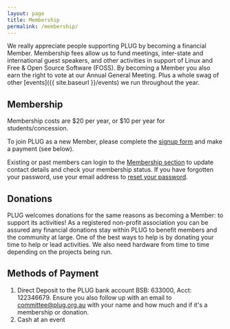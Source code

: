 ```yaml
---
layout: page
title: Membership
permalink: /membership/
---
```


We really appreciate people supporting PLUG by becoming a financial Member. Membership fees allow us to fund meetings, inter-state and international guest speakers, and other activities in support of Linux and Free & Open Source Software (FOSS). By becoming a Member you also earn the right to vote at our Annual General Meeting. Plus a whole swag of other [events]({{ site.baseurl }}/events) we run throughout the year.

## Membership

Membership costs are $20 per year, or $10 per year for students/concession.

To join PLUG as a new Member, please complete the [signup form](https://plug.org.au/ugmm/signup) and make a payment (see below).

Existing or past members can login to the [Membership section](https://plug.org.au/ugmm/) to update contact details and check your membership status. If you have forgotten your password, use your email address to [reset your password](https://plug.org.au/ugmm/resetpassword).

## Donations

PLUG welcomes donations for the same reasons as becoming a Member: to support its activities! As a registered non-profit association you can be assured any financial donations stay within PLUG to benefit members and the community at large. One of the best ways to help is by donating your time to help or lead activities. We also need hardware from time to time depending on the projects being run.

## Methods of Payment

1.  Direct Deposit to the PLUG bank account BSB: 633000, Acct: 122346679. Ensure you also follow up with an email to [committee@plug.org.au](mailto:committee@plug.org.au) with your name and how much and if it's a membership or donation.
2.  Cash at an event
